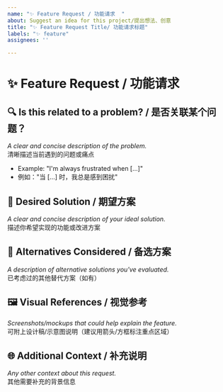 ```yaml
---
name: "✨ Feature Request / 功能请求  "
about: Suggest an idea for this project/提出想法、创意
title: "✨ Feature Request Title/ 功能请求标题"
labels: "✨ feature"
assignees: ''

---
```


# ✨ Feature Request / 功能请求  

## 🔍 **Is this related to a problem? / 是否关联某个问题？**  
*A clear and concise description of the problem.*  
清晰描述当前遇到的问题或痛点  
- Example: "I'm always frustrated when [...]"  
- 例如："当 [...] 时，我总是感到困扰"

## 🎯 **Desired Solution / 期望方案**  
*A clear and concise description of your ideal solution.*  
描述你希望实现的功能或改进方案  

## 🔄 **Alternatives Considered / 备选方案**  
*A description of alternative solutions you've evaluated.*  
已考虑过的其他替代方案（如有）  

## 🖼️ **Visual References / 视觉参考**  
*Screenshots/mockups that could help explain the feature.*  
可附上设计稿/示意图说明（建议用箭头/方框标注重点区域）  

## 🌐 **Additional Context / 补充说明**  
*Any other context about this request.*  
其他需要补充的背景信息
